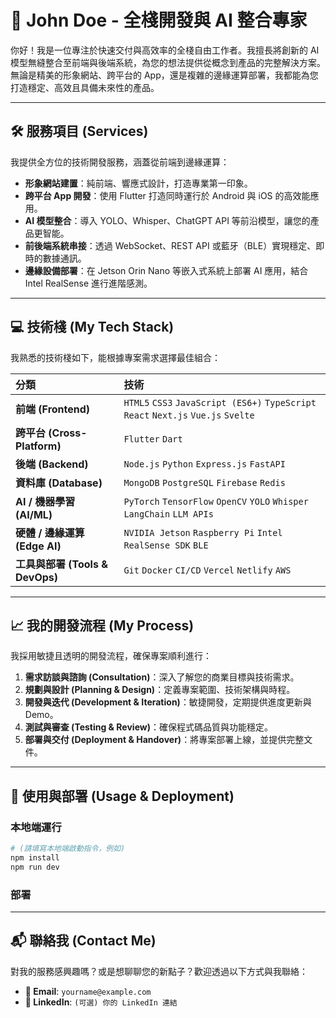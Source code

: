 # 🚀 John Doe - 全棧開發與 AI 整合專家

你好！我是一位專注於快速交付與高效率的全棧自由工作者。我擅長將創新的 AI 模型無縫整合至前端與後端系統，為您的想法提供從概念到產品的完整解決方案。無論是精美的形象網站、跨平台的 App，還是複雜的邊緣運算部署，我都能為您打造穩定、高效且具備未來性的產品。

---

## 🛠️ 服務項目 (Services)

我提供全方位的技術開發服務，涵蓋從前端到邊緣運算：

- **形象網站建置**：純前端、響應式設計，打造專業第一印象。
- **跨平台 App 開發**：使用 Flutter 打造同時運行於 Android 與 iOS 的高效能應用。
- **AI 模型整合**：導入 YOLO、Whisper、ChatGPT API 等前沿模型，讓您的產品更智能。
- **前後端系統串接**：透過 WebSocket、REST API 或藍牙（BLE）實現穩定、即時的數據通訊。
- **邊緣設備部署**：在 Jetson Orin Nano 等嵌入式系統上部署 AI 應用，結合 Intel RealSense 進行進階感測。

---

## 💻 技術棧 (My Tech Stack)

我熟悉的技術棧如下，能根據專案需求選擇最佳組合：

| 分類 | 技術 |
| :--- | :--- |
| **前端 (Frontend)** | `HTML5` `CSS3` `JavaScript (ES6+)` `TypeScript` `React` `Next.js` `Vue.js` `Svelte` |
| **跨平台 (Cross-Platform)** | `Flutter` `Dart` |
| **後端 (Backend)** | `Node.js` `Python` `Express.js` `FastAPI`
| **資料庫 (Database)** | `MongoDB` `PostgreSQL` `Firebase` `Redis` |
| **AI / 機器學習 (AI/ML)** | `PyTorch` `TensorFlow` `OpenCV` `YOLO` `Whisper` `LangChain` `LLM APIs` |
| **硬體 / 邊緣運算 (Edge AI)** | `NVIDIA Jetson` `Raspberry Pi` `Intel RealSense SDK` `BLE` |
| **工具與部署 (Tools & DevOps)** | `Git` `Docker` `CI/CD` `Vercel` `Netlify` `AWS` |

---

## 📈 我的開發流程 (My Process)

我採用敏捷且透明的開發流程，確保專案順利進行：

1.  **需求訪談與諮詢 (Consultation)**：深入了解您的商業目標與技術需求。
2.  **規劃與設計 (Planning & Design)**：定義專案範圍、技術架構與時程。
3.  **開發與迭代 (Development & Iteration)**：敏捷開發，定期提供進度更新與 Demo。
4.  **測試與審查 (Testing & Review)**：確保程式碼品質與功能穩定。
5.  **部署與交付 (Deployment & Handover)**：將專案部署上線，並提供完整文件。

---

## 🚀 使用與部署 (Usage & Deployment)

<!-- TODO: 根據專案性質填寫 -->

### 本地端運行

```bash
# (請填寫本地端啟動指令，例如)
npm install
npm run dev
```

### 部署

<!-- TODO: 說明部署到 Vercel, Netlify, 或其他平台的步驟 -->

---

## 📬 聯絡我 (Contact Me)

對我的服務感興趣嗎？或是想聊聊您的新點子？歡迎透過以下方式與我聯絡：

- **📧 Email**: `yourname@example.com`
- **🔗 LinkedIn**: `(可選) 你的 LinkedIn 連結`

